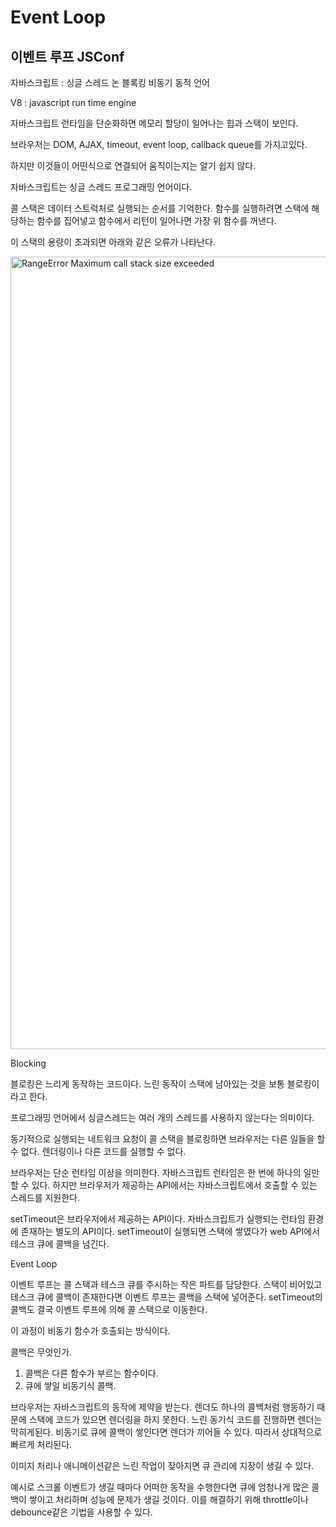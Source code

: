 # Event Loop

## **이벤트 루프 JSConf**

자바스크립트 : 싱글 스레드 논 블록킹 비동기 동적 언어

V8 : javascript run time engine

자바스크립트 런타임을 단순화하면 메모리 할당이 일어나는 힙과 스택이 보인다.

브라우저는 DOM, AJAX, timeout, event loop, callback queue를 가지고있다.

하지만 이것들이 어떤식으로 연결되어 움직이는지는 알기 쉽지 않다.

자바스크립트는 싱글 스레드 프로그래밍 언어이다.

콜 스택은 데이터 스트럭처로 실행되는 순서를 기억한다. 함수를 실행하려면 스택에 해당하는 함수를 집어넣고 함수에서 리턴이 일어나면 가장 위 함수를 꺼낸다.

이 스택의 용량이 초과되면 아래와 같은 오류가 나타난다.

<img width="1268" alt="RangeError Maximum call stack size exceeded" src="https://github.com/Stack-Knowledge/Stack-Knowledge-front/assets/106712562/c7bd1dce-8dbe-4a98-9287-3eb8b19fa854">

Blocking

블로킹은 느리게 동작하는 코드이다. 느린 동작이 스택에 남아있는 것을 보통 블로킹이라고 한다.

프로그래밍 언어에서 싱글스레드는 여러 개의 스레드를 사용하지 않는다는 의미이다.

동기적으로 실행되는 네트워크 요청이 콜 스택을 블로킹하면 브라우저는 다른 일들을 할 수 없다. 렌더링이나 다른 코드를 실행할 수 없다.

브라우저는 단순 런타임 이상을 의미한다. 자바스크립트 런타임은 한 번에 하나의 일만 할 수 있다. 하지만 브라우저가 제공하는 API에서는 자바스크립트에서 호출할 수 있는 스레드를 지원한다.

setTimeout은 브라우저에서 제공하는 API이다. 자바스크립트가 실행되는 런타임 환경에 존재하는 별도의 API이다. setTimeout이 실행되면 스택에 쌓였다가 web API에서 테스크 큐에 콜백을 넘긴다.

Event Loop

이벤트 루프는 콜 스택과 테스크 큐를 주시하는 작은 파트를 담당한다. 스택이 비어있고 테스크 큐에 콜백이 존재한다면 이벤트 루프는 콜백을 스택에 넣어준다. setTimeout의 콜백도 결국 이벤트 루프에 의해 콜 스택으로 이동한다.

이 과정이 비동기 함수가 호출되는 방식이다.

콜백은 무엇인가.

1. 콜백은 다른 함수가 부르는 함수이다.
2. 큐에 쌓일 비동기식 콜백.

브라우저는 자바스크립트의 동작에 제약을 받는다. 렌더도 하나의 콜백처럼 행동하기 때문에 스택에 코드가 있으면 렌더링을 하지 못한다. 느린 동기식 코드를 진행하면 렌더는 막히게된다. 비동기로 큐에 콜백이 쌓인다면 렌더가 끼어들 수 있다. 따라서 상대적으로 빠르게 처리된다.

이미지 처리나 애니메이션같은 느린 작업이 잦아지면 큐 관리에 지장이 생길 수 있다.

예시로 스크롤 이벤트가 생길 때마다 어떠한 동작을 수행한다면 큐에 엄청나게 많은 콜백이 쌓이고 처리하며 성능에 문제가 생길 것이다. 이를 해결하기 위해 throttle이나 debounce같은 기법을 사용할 수 있다.
